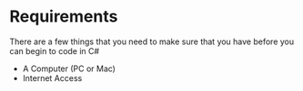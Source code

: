 # Requirements
There are a few things that you need to make sure that you have before you can begin to code in C#

* A Computer (PC or Mac)
* Internet Access
